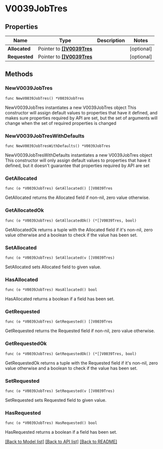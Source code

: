 # V0039JobTres

## Properties

Name | Type | Description | Notes
------------ | ------------- | ------------- | -------------
**Allocated** | Pointer to [**[]V0039Tres**](V0039Tres.md) |  | [optional] 
**Requested** | Pointer to [**[]V0039Tres**](V0039Tres.md) |  | [optional] 

## Methods

### NewV0039JobTres

`func NewV0039JobTres() *V0039JobTres`

NewV0039JobTres instantiates a new V0039JobTres object
This constructor will assign default values to properties that have it defined,
and makes sure properties required by API are set, but the set of arguments
will change when the set of required properties is changed

### NewV0039JobTresWithDefaults

`func NewV0039JobTresWithDefaults() *V0039JobTres`

NewV0039JobTresWithDefaults instantiates a new V0039JobTres object
This constructor will only assign default values to properties that have it defined,
but it doesn't guarantee that properties required by API are set

### GetAllocated

`func (o *V0039JobTres) GetAllocated() []V0039Tres`

GetAllocated returns the Allocated field if non-nil, zero value otherwise.

### GetAllocatedOk

`func (o *V0039JobTres) GetAllocatedOk() (*[]V0039Tres, bool)`

GetAllocatedOk returns a tuple with the Allocated field if it's non-nil, zero value otherwise
and a boolean to check if the value has been set.

### SetAllocated

`func (o *V0039JobTres) SetAllocated(v []V0039Tres)`

SetAllocated sets Allocated field to given value.

### HasAllocated

`func (o *V0039JobTres) HasAllocated() bool`

HasAllocated returns a boolean if a field has been set.

### GetRequested

`func (o *V0039JobTres) GetRequested() []V0039Tres`

GetRequested returns the Requested field if non-nil, zero value otherwise.

### GetRequestedOk

`func (o *V0039JobTres) GetRequestedOk() (*[]V0039Tres, bool)`

GetRequestedOk returns a tuple with the Requested field if it's non-nil, zero value otherwise
and a boolean to check if the value has been set.

### SetRequested

`func (o *V0039JobTres) SetRequested(v []V0039Tres)`

SetRequested sets Requested field to given value.

### HasRequested

`func (o *V0039JobTres) HasRequested() bool`

HasRequested returns a boolean if a field has been set.


[[Back to Model list]](../README.md#documentation-for-models) [[Back to API list]](../README.md#documentation-for-api-endpoints) [[Back to README]](../README.md)


